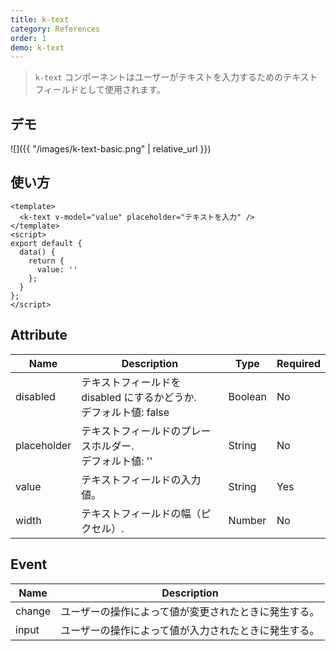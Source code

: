 ```yaml
---
title: k-text
category: References
order: 1
demo: k-text
---
```


> `k-text` コンポーネントはユーザーがテキストを入力するためのテキストフィールドとして使用されます。

## デモ

![]({{ "/images/k-text-basic.png" | relative_url }})

## 使い方

```vue
<template>
  <k-text v-model="value" placeholder="テキストを入力" />
</template>
<script>
export default {
  data() {
    return {
      value: ''
    };
  }
};
</script>
```

## Attribute

| Name        | Description                                                          | Type    | Required |
| ----------- | -------------------------------------------------------------------- | ------- | -------- |
| disabled    | テキストフィールドを disabled にするかどうか.<br>デフォルト値: false | Boolean | No       |
| placeholder | テキストフィールドのプレースホルダー.<br>デフォルト値: ''            | String  | No       |
| value       | テキストフィールドの入力値。                                         | String  | Yes      |
| width       | テキストフィールドの幅（ピクセル）.                                  | Number  | No       |

## Event

| Name   | Description                                          |
| ------ | ---------------------------------------------------- |
| change | ユーザーの操作によって値が変更されたときに発生する。 |
| input  | ユーザーの操作によって値が入力されたときに発生する。 |

